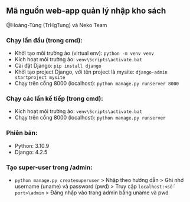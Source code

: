 ## Mã nguồn web-app quản lý nhập kho sách

@Hoàng-Tùng (TrHgTung) và Neko Team

### Chạy lần đầu (trong cmd):

- Khởi tạo môi trường ảo (virtual env): `python -m venv venv`
- Kích hoạt môi trường ảo: `venv\Scripts\activate.bat`
- Cài đặt Django: `pip install django`
- Khởi tạo project Django, với tên project là mysite: `django-admin startproject mysite`
- Chạy trên cổng 8000 (localhost): `python manage.py runserver 8000`

### Chạy các lần kế tiếp (trong cmd):

- Kích hoạt môi trường ảo: `venv\Scripts\activate.bat`
- Chạy trên cổng 8000 (localhost): `python manage.py runserver`

### Phiên bản:

- Python: 3.10.9
- Django: 4.2.5

### Tạo super-user trong /admin:

- `python manage.py createsuperuser` > Nhập theo hướng dẫn > Ghi nhớ username (uname) và password (pwd) > Truy cập `localhost:<số-port>\admin` > Đăng nhập vào trang admin bằng uname và pwd
